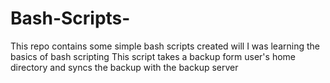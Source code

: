 # Bash-Scripts-
This repo contains some simple bash scripts created will I was learning the basics of bash scripting 
This script takes a backup form user's home directory and syncs the backup with the backup server 
